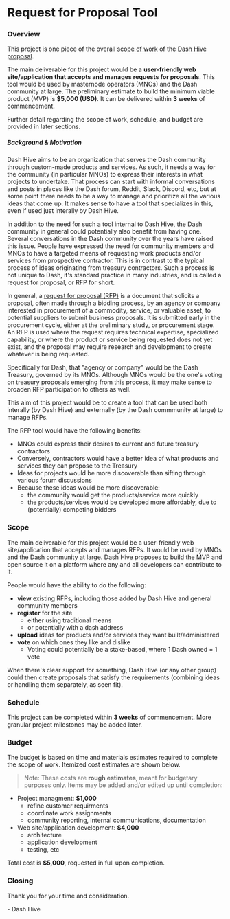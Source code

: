 # Request for Proposal Tool

### Overview

This project is one piece of the overall [scope of work](https://github.com/dashcommunity/proposal-dash-hive/blob/master/proposal.md#scope) of the [Dash Hive proposal](https://www.dashcentral.org/p/dash-hive).

The main deliverable for this project would be a **user-friendly web site/application that accepts and manages requests for proposals**.  This tool would be used by masternode operators (MNOs) and the Dash community at large.  The preliminary estimate to build the minimum viable product (MVP) is **$5,000 (USD)**.  It can be delivered within **3 weeks** of commencement.

Further detail regarding the scope of work, schedule, and budget are provided in later sections.

##### Background & Motivation

Dash Hive aims to be an organization that serves the Dash community through custom-made products and services.  As such, it needs a way for the community (in particular MNOs) to express their interests in what projects to undertake.  That process can start with informal conversations and posts in places like the Dash forum, Reddit, Slack, Discord, etc, but at some point there needs to be a way to manage and prioritize all the various ideas that come up.  It makes sense to have a tool that specializes in this, even if used just interally by Dash Hive.

In addition to the need for such a tool internal to Dash Hive, the Dash community in general could potentially also benefit from having one.  Several conversations in the Dash community over the years have raised this issue.  People have expressed the need for community members and MNOs to have a targeted means of requesting work products and/or services from prospective contractor.  This is in contrast to the typical process of ideas originating from treasury contractors.  Such a process is not unique to Dash, it's standard practice in many industries, and is called a request for proposal, or RFP for short.

In general, a [request for proposal (RFP)](https://en.wikipedia.org/wiki/Request_for_proposal) is a document that solicits a proposal, often made through a bidding process, by an agency or company interested in procurement of a commodity, service, or valuable asset, to potential suppliers to submit business proposals.  It is submitted early in the procurement cycle, either at the preliminary study, or procurement stage.  An RFP is used where the request requires technical expertise, specialized capability, or where the product or service being requested does not yet exist, and the proposal may require research and development to create whatever is being requested.

Specifically for Dash, that "agency or company" would be the Dash Treasury, governed by its MNOs.  Although MNOs would be the one's voting on treasury proposals emerging from this process, it may make sense to broaden RFP participation to others as well.

This aim of this project would be to create a tool that can be used both interally (by Dash Hive) and externally (by the Dash commmunity at large) to manage RFPs. 

The RFP tool would have the following benefits:

* MNOs could express their desires to current and future treasury contractors
* Conversely, contractors would have a better idea of what products and services they can propose to the Treasury
* Ideas for projects would be more discoverable than sifting through various forum discussions
* Because these ideas would be more discoverable:
  * the community would get the products/service more quickly
  * the products/services would be developed more affordably, due to (potentially) competing bidders

### Scope

The main deliverable for this project would be a user-friendly web site/application that accepts and manages RFPs.  It would be used by MNOs and the Dash community at large.  Dash Hive proposes to build the MVP and open source it on a platform where any and all developers can contribute to it.

People would have the ability to do the following:

* **view** existing RFPs, including those added by Dash Hive and general community members
* **register** for the site
  * either using traditional means
  * or potentially with a dash address
* **upload** ideas for products and/or services they want built/administered
* **vote** on which ones they like and dislike
  * Voting could potentially be a stake-based, where 1 Dash owned = 1 vote

When there's clear support for something, Dash Hive (or any other group) could then create proposals that satisfy the requirements (combining ideas or handling them separately, as seen fit).

### Schedule

This project can be completed within **3 weeks** of commencement.  More granular project milestones may be added later.

### Budget

The budget is based on time and materials estimates required to complete the scope of work.  Itemized cost estimates are shown below.

> Note: These costs are **rough estimates**, meant for budgetary purposes only.  Items may be added and/or edited up until completion:

* Project managment: **$1,000**
  * refine customer requirments
  * coordinate work assignments
  * community reporting, internal communications, documentation
* Web site/application development: **$4,000**
  * architecture
  * application development
  * testing, etc

Total cost is **$5,000**, requested in full upon completion.

### Closing

Thank you for your time and consideration.

\- Dash Hive
